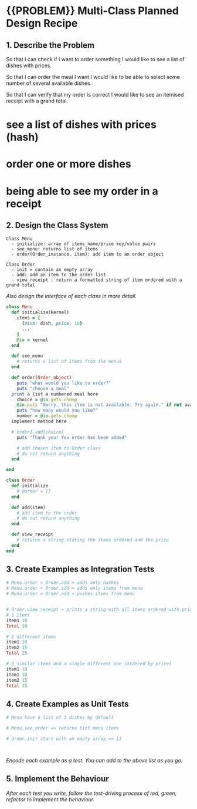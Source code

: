 # {{PROBLEM}} Multi-Class Planned Design Recipe

## 1. Describe the Problem
So that I can check if I want to order something
I would like to see a list of dishes with prices.

So that I can order the meal I want
I would like to be able to select some number of several available dishes.

So that I can verify that my order is correct
I would like to see an itemised receipt with a grand total.

# see a list of dishes with prices (hash)
# order one or more dishes
# being able to see my order in a receipt

## 2. Design the Class System

```
Class Menu
  - initialize: array of items_name/price key/value pairs
  - see_menu: returns list of items
  - order(Order_instance, item): add item to an order object

Class Order
  - init = contain an empty array
  - add: add an item to the order list
  - view_receipt : return a formatted string of item ordered with a grand total
```

_Also design the interface of each class in more detail._

```ruby
class Menu
  def initialize(kernel)
    items = [
      {dish: dish, price: 10}
      ...
    ]
    @io = kernel
  end

  def see_menu
    # returns a list of items from the menus
  end

  def order(Order_object)
    puts "what would you like to order?"
    puts "choose a meal"
  print a list a numbered meal here
    choice = @io.gets.chomp
    @io.puts "Sorry, this item is not available. Try again." if not availabe
    puts "how many would you like?"
    number = @io.gets.chomp
  implement method here

  # order1.add(choice)
    puts "Thank you! You order has been added"

    # add chosen item to Order class
    # do not return anything
  end

end

class Order
  def initialize
    # @order = []
  end

  def add(item)
    # add item to the order
    # do not return anything
  end

  def view_receipt
    # returns a string stating the items ordered and the price
  end
end
```
## 3. Create Examples as Integration Tests
```ruby
# Menu.order > Order.add > adds only hashes
# Menu.order > Order.add > adds only items from menu
# Menu.order > Order.add > pushes items from menu


# Order.view_receipt > prints a string with all items ordered with price and grand total
# 1 items
item1 10
Total 10

# 2 different items
item1 10
item2 15
Total 25

# 3 similar items and a single different one (ordered by price)
item1 10
item1 10
item2 15
Total 35


```

## 4. Create Examples as Unit Tests

```ruby
# Menu have a list of 3 dishes by default

# Menu.see_order => returns list menu items

# Order.init start with an empty array => []




```

_Encode each example as a test. You can add to the above list as you go._

## 5. Implement the Behaviour

_After each test you write, follow the test-driving process of red, green,
refactor to implement the behaviour._

